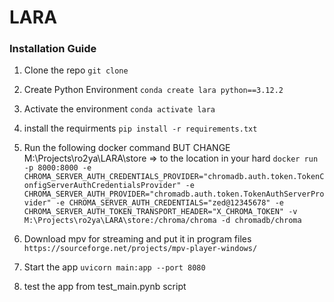 # LARA

### Installation Guide

1. Clone the repo
`git clone `   

1. Create Python Environment
`conda create lara python==3.12.2`

2. Activate the environment
`conda activate lara`

3. install the requirments
`pip install -r requirements.txt`

4. Run the following docker command
BUT CHANGE M:\Projects\ro2ya\LARA\store => to the location in your hard
`docker run -p 8000:8000 -e CHROMA_SERVER_AUTH_CREDENTIALS_PROVIDER="chromadb.auth.token.TokenConfigServerAuthCredentialsProvider" -e CHROMA_SERVER_AUTH_PROVIDER="chromadb.auth.token.TokenAuthServerProvider" -e CHROMA_SERVER_AUTH_CREDENTIALS="zed@12345678" -e CHROMA_SERVER_AUTH_TOKEN_TRANSPORT_HEADER="X_CHROMA_TOKEN" -v M:\Projects\ro2ya\LARA\store:/chroma/chroma -d chromadb/chroma`

5. Download mpv for streaming and put it in program files 
`https://sourceforge.net/projects/mpv-player-windows/`

5. Start the app
`uvicorn main:app --port 8080`

6. test the app from test_main.pynb script


